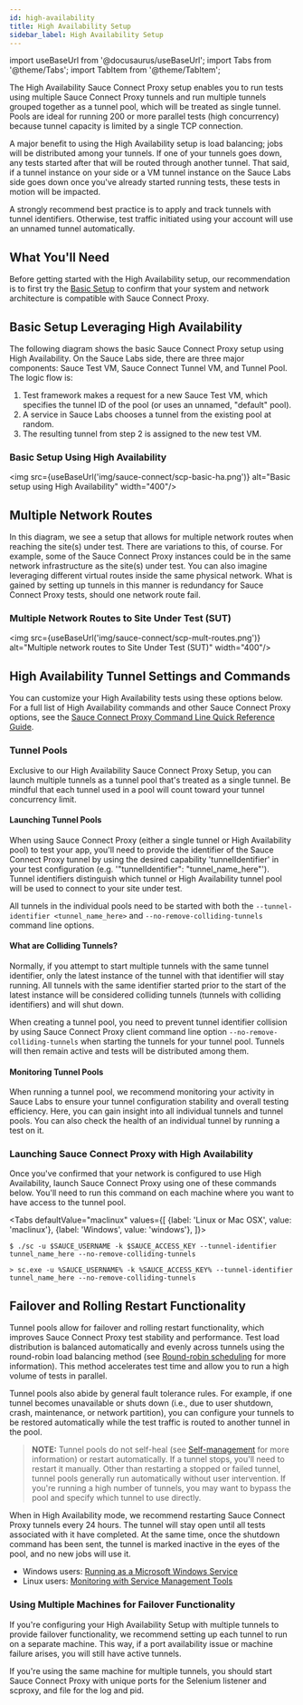 ```yaml
---
id: high-availability
title: High Availability Setup
sidebar_label: High Availability Setup
---
```

import useBaseUrl from '@docusaurus/useBaseUrl';
import Tabs from '@theme/Tabs';
import TabItem from '@theme/TabItem';

The High Availability Sauce Connect Proxy setup enables you to run tests using multiple Sauce Connect Proxy tunnels and run multiple tunnels grouped together as a tunnel pool, which will be treated as single tunnel. Pools are ideal for running 200 or more parallel tests (high concurrency) because tunnel capacity is limited by a single TCP connection.

A major benefit to using the High Availability setup is load balancing; jobs will be distributed among your tunnels. If one of your tunnels goes down, any tests started after that will be routed through another tunnel. That said, if a tunnel instance on your side or a VM tunnel instance on the Sauce Labs side goes down once you've already started running tests, these tests in motion will be impacted.

A strongly recommend best practice is to apply and track tunnels with tunnel identifiers. Otherwise, test traffic initiated using your account will use an unnamed tunnel automatically.  

## What You'll Need
Before getting started with the High Availability setup, our recommendation is to first try the [Basic Setup](/secure-connections/sauce-connect/setup-configuration/basic-setup) to confirm that your system and network architecture is compatible with Sauce Connect Proxy.

## Basic Setup Leveraging High Availability
The following diagram shows the basic Sauce Connect Proxy setup using High Availability. On the Sauce Labs side, there are three major components: Sauce Test VM, Sauce Connect Tunnel VM, and Tunnel Pool. The logic flow is:

1. Test framework makes a request for a new Sauce Test VM, which specifies the tunnel ID of the pool (or uses an unnamed, "default" pool).
2. A service in Sauce Labs chooses a tunnel from the existing pool at random.
3. The resulting tunnel from step 2 is assigned to the new test VM.

### Basic Setup Using High Availability

<img src={useBaseUrl('img/sauce-connect/scp-basic-ha.png')} alt="Basic setup using High Availability" width="400"/>

## Multiple Network Routes
In this diagram, we see a setup that allows for multiple network routes when reaching the site(s) under test. There are variations to this, of course. For example, some of the Sauce Connect Proxy instances could be in the same network infrastructure as the site(s) under test. You can also imagine leveraging different virtual routes inside the same physical network. What is gained by setting up tunnels in this manner is redundancy for Sauce Connect Proxy tests, should one network route fail.

### Multiple Network Routes to Site Under Test (SUT)

<img src={useBaseUrl('img/sauce-connect/scp-mult-routes.png')} alt="Multiple network routes to Site Under Test (SUT)" width="400"/>

## High Availability Tunnel Settings and Commands
You can customize your High Availability tests using these options below. For a full list of High Availability commands and other Sauce Connect Proxy options, see the [Sauce Connect Proxy Command Line Quick Reference Guide](/dev/cli/sauce-connect-proxy).

### Tunnel Pools
Exclusive to our High Availability Sauce Connect Proxy Setup, you can launch multiple tunnels as a tunnel pool that's treated as a single tunnel. Be mindful that each tunnel used in a pool will count toward your tunnel concurrency limit.

#### Launching Tunnel Pools
When using Sauce Connect Proxy (either a single tunnel or High Availability pool) to test your app, you'll need to provide the identifier of the Sauce Connect Proxy tunnel by using the desired capability 'tunnelIdentifier' in your test configuration (e.g. '"tunnelIdentifier": "tunnel_name_here"'). Tunnel identifiers distinguish which tunnel or High Availability tunnel pool will be used to connect to your site under test.

All tunnels in the individual pools need to be started with both the  `--tunnel-identifier <tunnel_name_here>` and `--no-remove-colliding-tunnels` command line options.

#### What are Colliding Tunnels?
Normally, if you attempt to start multiple tunnels with the same tunnel identifier, only the latest instance of the tunnel with that identifier will stay running. All tunnels with the same identifier started prior to the start of the latest instance will be considered colliding tunnels (tunnels with colliding identifiers) and will shut down.

When creating a tunnel pool, you need to prevent tunnel identifier collision by using Sauce Connect Proxy client command line option `--no-remove-colliding-tunnels` when starting the tunnels for your tunnel pool. Tunnels will then remain active and tests will be distributed among them.

#### Monitoring Tunnel Pools
When running a tunnel pool, we recommend monitoring your activity in Sauce Labs to ensure your tunnel configuration stability and overall testing efficiency. Here, you can gain insight into all individual tunnels and tunnel pools. You can also check the health of an individual tunnel by running a test on it.

### Launching Sauce Connect Proxy with High Availability
Once you've confirmed that your network is configured to use High Availability, launch Sauce Connect Proxy using one of these commands below. You'll need to run this command on each machine where you want to have access to the tunnel pool.

<Tabs
  defaultValue="maclinux"
  values={[
    {label: 'Linux or Mac OSX', value: 'maclinux'},
    {label: 'Windows', value: 'windows'},
  ]}>

<TabItem value="maclinux">

```
$ ./sc -u $SAUCE_USERNAME -k $SAUCE_ACCESS_KEY --tunnel-identifier tunnel_name_here --no-remove-colliding-tunnels
```

</TabItem>

<TabItem value="windows">

```
> sc.exe -u %SAUCE_USERNAME% -k %SAUCE_ACCESS_KEY% --tunnel-identifier tunnel_name_here --no-remove-colliding-tunnels
```

</TabItem>
</Tabs>

## Failover and Rolling Restart Functionality
Tunnel pools allow for failover and rolling restart functionality, which improves Sauce Connect Proxy test stability and performance. Test load distribution is balanced automatically and evenly across tunnels using the round-robin load balancing method (see [Round-robin scheduling](https://en.wikipedia.org/wiki/Round-robin_scheduling) for more information). This method accelerates test time and allow you to run a high volume of tests in parallel.

Tunnel pools also abide by general fault tolerance rules. For example, if one tunnel becomes unavailable or shuts down (i.e., due to user shutdown, crash, maintenance, or network partition), you can configure your tunnels to be restored automatically while the test traffic is routed to another tunnel in the pool.

>**NOTE:** Tunnel pools do not self-heal (see [Self-management](https://en.wikipedia.org/wiki/Self-management_(computer_science)) for more information) or restart automatically. If a tunnel stops, you'll need to restart it manually. Other than restarting a stopped or failed tunnel, tunnel pools generally run automatically without user intervention. If you're running a high number of tunnels, you may want to bypass the pool and specify which tunnel to use directly.

When in High Availability mode, we recommend restarting Sauce Connect Proxy tunnels every 24 hours. The tunnel will stay open until all tests associated with it have completed. At the same time, once the shutdown command has been sent, the tunnel is marked inactive in the eyes of the pool, and no new jobs will use it.

* Windows users: [Running as a Microsoft Windows Service](/secure-connections/sauce-connect/proxy-tunnels)
* Linux users: [Monitoring with Service Management Tools](/secure-connections/sauce-connect/proxy-tunnels)

### Using Multiple Machines for Failover Functionality
If you're configuring your High Availability Setup with multiple tunnels to provide failover functionality, we recommend setting up each tunnel to run on a separate machine. This way, if a port availability issue or machine failure arises, you will still have active tunnels.

If you're using the same machine for multiple tunnels, you should start Sauce Connect Proxy with unique ports for the Selenium listener and scproxy, and file for the log and pid.
